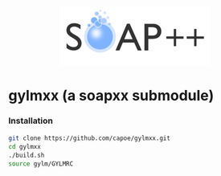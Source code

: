 <div align="center">
    <img src="https://raw.githubusercontent.com/capoe/soapxx/master/web/media/soapxx.png" alt="logo"></img>
</div>

# gylmxx (a soapxx submodule)

### Installation
```bash
git clone https://github.com/capoe/gylmxx.git
cd gylmxx
./build.sh
source gylm/GYLMRC
```


